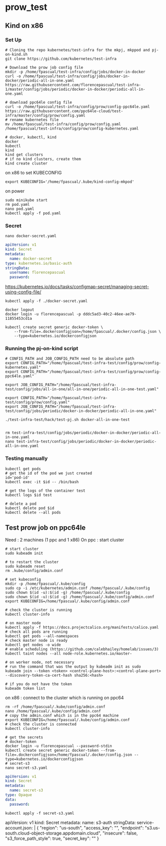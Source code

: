 # prow_test


## Kind on x86

### Set Up

```
# Cloning the repo kubernetes/test-infra for the mkpj, mkppod and pj-on-kind.sh
git clone https://github.com/kubernetes/test-infra

# Download the prow job config file
mkdir -p /home/fpascual/test-infra/config/jobs/docker-in-docker
curl -o /home/fpascual/test-infra/config/jobs/docker-in-docker/periodic-all-in-one.yaml https://raw.githubusercontent.com/florencepascual/test-infra-1/master/config/jobs/periodic/docker-in-docker/periodic-all-in-one.yaml

# download ppc64le config file
curl -o /home/fpascual/test-infra/config/prow/config-ppc64le.yaml https://raw.githubusercontent.com/ppc64le-cloud/test-infra/master/config/prow/config.yaml
# rename kubernetes file
mv /home/fpascual/test-infra/config/prow/config.yaml /home/fpascual/test-infra/config/prow/config-kubernetes.yaml 

# docker, kubectl, kind
docker
kubectl
kind
kind get clusters
# if no kind clusters, create them
kind create cluster
```
on x86 to set KUBECONFIG
```
export KUBECONFIG='/home/fpascual/.kube/kind-config-mkpod'
```

on power

```
sudo minikube start
rm pod.yaml
nano pod.yaml
kubectl apply -f pod.yaml
```

### Secret

```
nano docker-secret.yaml
```

```yaml
apiVersion: v1
kind: Secret
metadata:
  name: docker-secret
type: kubernetes.io/basic-auth
stringData:
  username: florencepascual
  password: 
```
https://kubernetes.io/docs/tasks/configmap-secret/managing-secret-using-config-file/

```
kubectl apply -f ./docker-secret.yaml
```

```
docker logout
docker login -u florencepascual -p dddc5ad3-40c2-46ee-ae79-11855453cd1a

kubectl create secret generic docker-token \
    --from-file=.dockerconfigjson=/home/fpascual/.docker/config.json \
    --type=kubernetes.io/dockerconfigjson
```

### Running the pj-on-kind script

```
# CONFIG_PATH and JOB_CONFIG_PATH need to be absolute path
export CONFIG_PATH="/home/fpascual/test-infra-test/config/prow/config-kubernetes.yaml" 
export CONFIG_PATH="/home/fpascual/test-infra-test/config/prow/config-ppc64le.yaml" 

export JOB_CONFIG_PATH="/home/fpascual/test-infra-test/config/jobs/all-in-one/all-in-one/periodic-all-in-one-test.yaml"

export CONFIG_PATH="/home/fpascual/test-infra-test/config/prow/config.yaml" 
export JOB_CONFIG_PATH="/home/fpascual/test-infra-test/config/jobs/periodic/docker-in-docker/periodic-all-in-one.yaml"

./test-infra-test/hack/test-pj.sh docker-all-in-one-test


rm test-infra-test/config/jobs/periodic/docker-in-docker/periodic-all-in-one.yaml
nano test-infra-test/config/jobs/periodic/docker-in-docker/periodic-all-in-one.yaml
```

### Testing manually

```
kubectl get pods
# get the id of the pod we just created
id='pod-id'
kubectl exec -it $id -- /bin/bash

# get the logs of the container test
kubectl logs $id test

# delete a pod
kubectl delete pod $id
kubectl delete --all pods 
```




## Test prow job on ppc64le

Need : 2 machines (1 ppc and 1 x86)
On ppc : start cluster 
```
# start cluster
sudo kubeadm init 

# to restart the cluster
sudo kubeadm reset
rm .kube/config/admin.conf

# set kubeconfig
mkdir -p /home/fpascual/.kube/config
sudo cp -i /etc/kubernetes/admin.conf /home/fpascual/.kube/config
sudo chown $(id -u):$(id -g) /home/fpascual/.kube/config
sudo chown $(id -u):$(id -g) /home/fpascual/.kube/config/admin.conf
export KUBECONFIG=/home/fpascual/.kube/config/admin.conf

# check the cluster is running
kubectl cluster-info

# on master node
kubectl apply -f https://docs.projectcalico.org/manifests/calico.yaml
# check all pods are running
kubectl get pods --all-namespaces
# check master node is ready 
kubectl get nodes -o wide
# enable scheduling (https://github.com/calebhailey/homelab/issues/3)
kubectl taint nodes --all node-role.kubernetes.io/master-

# on worker node, not necessary
# run the command that was the output by kubeadm init as sudo
kubeadm join --token <token> <control-plane-host>:<control-plane-port> --discovery-token-ca-cert-hash sha256:<hash>

# if you do not have the token 
kubeadm token list
```

on x86 : connect to the cluster which is running on ppc64
```
rm -rf /home/fpascual/.kube/config/admin.conf
nano /home/fpascual/.kube/config/admin.conf
# copy the admin.conf which is in the ppc64 machine
export KUBECONFIG=/home/fpascual/.kube/config/admin.conf
# check the cluster is connected
kubectl cluster-info

# get the secrets
# docker-token
docker login -u florencepascual --password-stdin
kubectl create secret generic docker-token --from-file=.dockerconfigjson=/home/fpascual/.docker/config.json --type=kubernetes.io/dockerconfigjson
# secret-s3
nano secret-s3.yaml
```
```yaml
apiVersion: v1
kind: Secret
metadata:
  name: secret-s3
type: Opaque
data:
  password: 
```
```
kubectl apply -f secret-s3.yaml

```

apiVersion: v1
kind: Secret
metadata:
  name: s3-auth
stringData:
  service-account.json: |
    {
      "region": "us-south",
      "access_key": "",
      "endpoint": "s3.us-south.cloud-object-storage.appdomain.cloud",
      "insecure": false,
      "s3_force_path_style": true,
      "secret_key": ""
    }